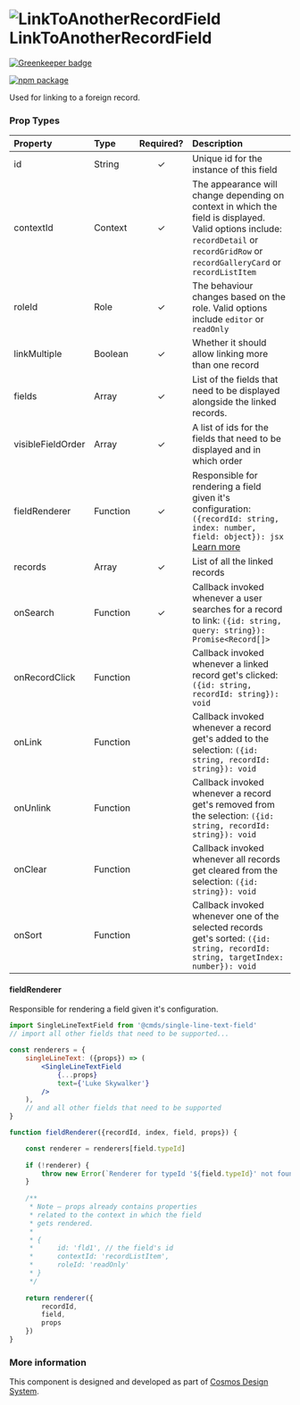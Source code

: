 # ![LinkToAnotherRecordField](https://user-images.githubusercontent.com/44801418/48109947-2a66c380-e27c-11e8-864a-c77e7502d98a.png) LinkToAnotherRecordField

[![Greenkeeper badge](https://badges.greenkeeper.io/entercosmos/link-to-another-record-field.svg)](https://greenkeeper.io/)

[![npm package][npm-badge]][npm]

Used for linking to a foreign record.	

### Prop Types

| Property | Type | Required? | Description |
|:---|:---|:---:|:---|
| id | String | ✓ | Unique id for the instance of this field |
| contextId | Context | ✓ | The appearance will change depending on context in which the field is displayed. Valid options include: `recordDetail` or `recordGridRow` or `recordGalleryCard` or `recordListItem` |
| roleId | Role | ✓ | The behaviour changes based on the role. Valid options include `editor` or `readOnly` |
| linkMultiple | Boolean | ✓ | Whether it should allow linking more than one record |
| fields | Array | ✓ | List of the fields that need to be displayed alongside the linked records. |
| visibleFieldOrder | Array | ✓ | A list of ids for the fields that need to be displayed and in which order |
| fieldRenderer | Function | ✓ | Responsible for rendering a field given it's configuration: `({recordId: string, index: number, field: object}): jsx` [Learn more](#fieldRenderer) |
| records | Array | ✓ | List of all the linked records |
| onSearch | Function | ✓ | Callback invoked whenever a user searches for a record to link: `({id: string, query: string}): Promise<Record[]>` |
| onRecordClick | Function |  | Callback invoked whenever a linked record get's clicked: `({id: string, recordId: string}): void` |
| onLink | Function |  | Callback invoked whenever a record get's added to the selection: `({id: string, recordId: string}): void` |
| onUnlink | Function |  | Callback invoked whenever a record get's removed from the selection: `({id: string, recordId: string}): void` |
| onClear | Function |  | Callback invoked whenever all records get cleared from the selection: `({id: string}): void` |
| onSort | Function |  | Callback invoked whenever one of the selected records get's sorted: `({id: string, recordId: string, targetIndex: number}): void` |

#### fieldRenderer

Responsible for rendering a field given it's configuration.

```jsx harmony
import SingleLineTextField from '@cmds/single-line-text-field'
// import all other fields that need to be supported...

const renderers = {
    singleLineText: ({props}) => (
        <SingleLineTextField
            {...props}
            text={'Luke Skywalker'}
        />
    ),
    // and all other fields that need to be supported
}

function fieldRenderer({recordId, index, field, props}) {

    const renderer = renderers[field.typeId]
    
    if (!renderer) {
        throw new Error(`Renderer for typeId '${field.typeId}' not found`)
    }
    
    /**
     * Note — props already contains properties
     * related to the context in which the field
     * gets rendered.
     * 
     * {
     *      id: 'fld1', // the field's id
     *      contextId: 'recordListItem',
     *      roleId: 'readOnly'
     * }
     */
    
    return renderer({ 
        recordId, 
        field,
        props
    })
}
```

### More information

This component is designed and developed as part of [Cosmos Design System][cmds]. 

[cmds]: https://github.com/entercosmos/cosmos
[npm-badge]: https://img.shields.io/npm/v/@cmds/link-to-another-record-field.svg
[npm]: https://www.npmjs.org/package/@cmds/link-to-another-record-field

